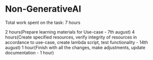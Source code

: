 # Non-GenerativeAI

Total work spent on the task: 7 hours

2 hours(Prepare learning materials for Use-case - 7th august)
4 hours(Create specified resources, verify integrity of resources in accordance to use-case, create lambda script, test functionality - 14th august)
1 hour(Finish with all the changes, make adjustments, update documentation - 1 hour)
